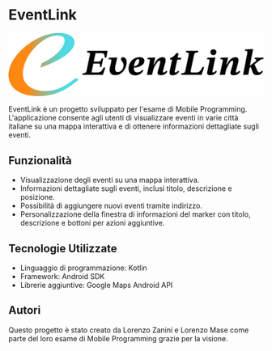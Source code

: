 # EventLink

![EventLink Logo](Logo.png)

EventLink è un progetto sviluppato per l'esame di Mobile Programming. L'applicazione consente agli utenti di visualizzare eventi in varie città italiane su una mappa interattiva e di ottenere informazioni dettagliate sugli eventi.

## Funzionalità

- Visualizzazione degli eventi su una mappa interattiva.
- Informazioni dettagliate sugli eventi, inclusi titolo, descrizione e posizione.
- Possibilità di aggiungere nuovi eventi tramite indirizzo.
- Personalizzazione della finestra di informazioni del marker con titolo, descrizione e bottoni per azioni aggiuntive.

## Tecnologie Utilizzate

- Linguaggio di programmazione: Kotlin
- Framework: Android SDK
- Librerie aggiuntive: Google Maps Android API

## Autori

Questo progetto è stato creato da Lorenzo Zanini e Lorenzo Mase come parte del loro esame di Mobile Programming grazie per la visione.
